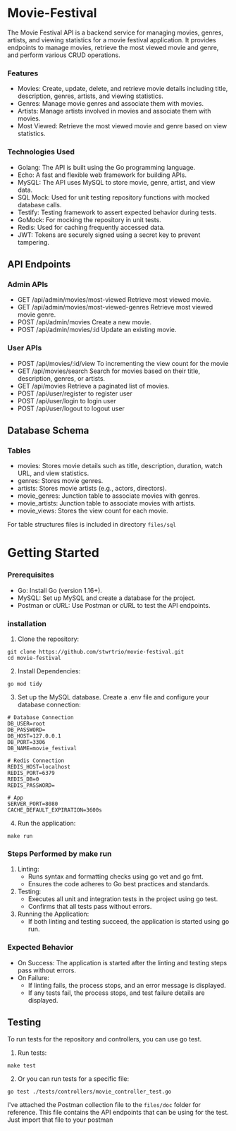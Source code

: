 # Movie-Festival

The Movie Festival API is a backend service for managing movies, genres, artists, and viewing statistics for a movie festival application. It provides endpoints to manage movies, retrieve the most viewed movie and genre, and perform various CRUD operations.

### Features
- Movies: Create, update, delete, and retrieve movie details including title, description, genres, artists, and viewing statistics.
- Genres: Manage movie genres and associate them with movies.
- Artists: Manage artists involved in movies and associate them with movies.
- Most Viewed: Retrieve the most viewed movie and genre based on view statistics.

### Technologies Used
- Golang: The API is built using the Go programming language.
- Echo: A fast and flexible web framework for building APIs.
- MySQL: The API uses MySQL to store movie, genre, artist, and view data.
- SQL Mock: Used for unit testing repository functions with mocked database calls.
- Testify: Testing framework to assert expected behavior during tests.
- GoMock: For mocking the repository in unit tests.
- Redis: Used for caching frequently accessed data.
- JWT: Tokens are securely signed using a secret key to prevent tampering.


## API Endpoints
### Admin APIs
- GET /api/admin/movies/most-viewed Retrieve most viewed movie.
- GET /api/admin/movies/most-viewed-genres Retrieve most viewed movie genre.
- POST /api/admin/movies Create a new movie.
- POST /api/admin/movies/:id Update an existing movie.

### User APIs
- POST /api/movies/:id/view To incrementing the view count for the movie
- GET /api/movies/search Search for movies based on their title, description, genres, or artists.
- GET /api/movies Retrieve a paginated list of movies.
- POST /api/user/register to register user
- POST /api/user/login to login user
- POST /api/user/logout to logout user

## Database Schema
### Tables
- movies: Stores movie details such as title, description, duration, watch URL, and view statistics.
- genres: Stores movie genres.
- artists: Stores movie artists (e.g., actors, directors).
- movie_genres: Junction table to associate movies with genres.
- movie_artists: Junction table to associate movies with artists.
- movie_views: Stores the view count for each movie.

For table structures files is included in directory ``files/sql``

# Getting Started
### Prerequisites
- Go: Install Go (version 1.16+).
- MySQL: Set up MySQL and create a database for the project.
- Postman or cURL: Use Postman or cURL to test the API endpoints.

### installation
1. Clone the repository:
```
git clone https://github.com/stwrtrio/movie-festival.git
cd movie-festival
```

2. Install Dependencies:
```
go mod tidy
```

3. Set up the MySQL database. Create a .env file and configure your database connection:
```
# Database Connection
DB_USER=root
DB_PASSWORD=
DB_HOST=127.0.0.1
DB_PORT=3306
DB_NAME=movie_festival

# Redis Connection
REDIS_HOST=localhost
REDIS_PORT=6379
REDIS_DB=0
REDIS_PASSWORD=

# App 
SERVER_PORT=8080
CACHE_DEFAULT_EXPIRATION=3600s
```
4. Run the application:
```
make run
```

### Steps Performed by make run
1. Linting:
    - Runs syntax and formatting checks using go vet and go fmt.
    - Ensures the code adheres to Go best practices and standards.
2. Testing:
    - Executes all unit and integration tests in the project using go test.
    - Confirms that all tests pass without errors.
3. Running the Application:
    - If both linting and testing succeed, the application is started using go run.

### Expected Behavior
- On Success: The application is started after the linting and testing steps pass without errors.
- On Failure:
    - If linting fails, the process stops, and an error message is displayed.
    - If any tests fail, the process stops, and test failure details are displayed.


## Testing
To run tests for the repository and controllers, you can use go test.
1. Run tests:
```
make test
```
2. Or you can run tests for a specific file:
```
go test ./tests/controllers/movie_controller_test.go
```

I've attached the Postman collection file to the ```files/doc``` folder for reference. This file contains the API endpoints that can be using for the test. Just import that file to your postman